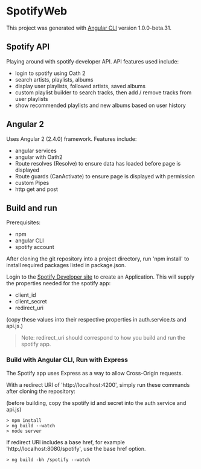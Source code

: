 # SpotifyWeb

This project was generated with [Angular CLI](https://github.com/angular/angular-cli) version 1.0.0-beta.31.

## Spotify API

Playing around with spotify developer API.  API features used include:

* login to spotify using Oath 2
* search artists, playlists, albums
* display user playlists, followed artists, saved albums
* custom playlist builder to search tracks, then add / remove tracks from user playlists
* show recommended playlists and new albums based on user history

## Angular 2

Uses Angular 2 (2.4.0) framework.  Features include:

* angular services
* angular with Oath2
* Route resolves (Resolve) to ensure data has loaded before page is displayed
* Route guards (CanActivate) to ensure page is displayed with permission
* custom Pipes
* http get and post

## Build and run

Prerequisites:

* npm
* angular CLI
* spotify account

After cloning the git repository into a project directory, run 'npm install' to install required packages listed in package.json.

Login to the [Spotify Developer site](https://developer.spotify.com) to create an Application.  This will supply the properties 
needed for the spotify app:

* client_id
* client_secret
* redirect_uri

(copy these values into their respective properties in auth.service.ts and api.js.)

> Note: redirect_uri should correspond to how you build and run the spotify app.

### Build with Angular CLI, Run with Express

The Spotify app uses Express as a way to allow Cross-Origin requests.

With a redirect URI of 'http://localhost:4200', simply run these commands after cloning the repository:

(before building, copy the spotify id and secret into the auth service and api.js)

```
> npm install
> ng build --watch  
> node server
```

If redirect URI includes a base href, for example 'http://localhost:8080/spotify', use the base href option.
```
> ng build -bh /spotify --watch